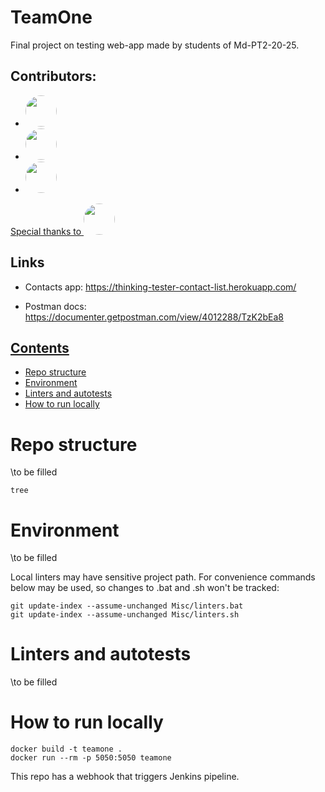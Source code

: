 # TeamOne
Final project on testing web-app made by students of Md-PT2-20-25.

## Contributors:
<div>

-   <a href="https://github.com/whvt">
    <img style="width: 50px; height: 50px;border-radius: 50%" src="https://avatars.githubusercontent.com/u/60581769?v=4" />
    </a>

-   <a href="https://github.com/club11">
    <img style="width: 50px; height: 50px;border-radius: 50%" src="https://avatars.githubusercontent.com/u/10655454?v=4" />
    </a>

-   <a style="width: 50px; height: 50px;border-radius: 50%" href="https://github.com/KononovichM">
    <img style="width: 50px; height: 50px;border-radius: 50%" src="https://avatars.githubusercontent.com/u/123749576?v=4" />
    </a>

<a  href="https://github.com/Stml89">
Special thanks to 
<img style="width: 50px; height: 50px;border-radius: 50%" src="https://avatars.githubusercontent.com/u/4534254?v=4" />
</a>
</div>

## Links
- Contacts app:
    https://thinking-tester-contact-list.herokuapp.com/

- Postman docs:
    https://documenter.getpostman.com/view/4012288/TzK2bEa8

## [Contents](#title1)
   - [Repo structure](#title2)
   - [Environment](#title3)
   - [Linters and autotests](#title4)
   - [How to run locally](#title5)


# <a id="title2"> Repo structure</a>
\to be filled
```commandline
tree
```
# <a id="title3"> Environment</a>
\to be filled

Local linters may have sensitive project path. For convenience commands below
may be used, so changes to .bat and .sh won't be tracked:
```
git update-index --assume-unchanged Misc/linters.bat
git update-index --assume-unchanged Misc/linters.sh
```
# <a id="title4"> Linters and autotests</a>
\to be filled
# <a id="title5"> How to run locally</a>
```commandline
docker build -t teamone .
docker run --rm -p 5050:5050 teamone
```


This repo has a webhook that triggers Jenkins pipeline.
